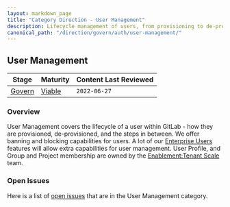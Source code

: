 ```yaml
---
layout: markdown_page
title: "Category Direction - User Management"
description: Lifecycle management of users, from provisioning to de-provisioning and everything in between
canonical_path: "/direction/govern/auth/user-management/"
---
```



## User Management

| **Stage** | **Maturity** | **Content Last Reviewed** |
| --- | --- | --- |
| [Govern](/direction/security/#govern) | [Viable](/direction/maturity/) | `2022-06-27` |

### Overview

User Management covers the lifecycle of a user within GitLab - how they are provisioned, de-provisioned, and the steps in between. We offer banning and blocking capabilities for users. A lot of our [Enterprise Users](https://gitlab.com/groups/gitlab-org/-/epics/4786) features will allow extra capabilities for user management. User Profile, and Group and Project membership are owned by the [Enablement:Tenant Scale](https://about.gitlab.com/direction/enablement/tenant-scale/organization/) team.

### Open Issues

Here is a list of [open issues](https://gitlab.com/gitlab-org/gitlab/-/issues/?sort=created_date&state=opened&label_name%5B%5D=Category%3AUser%20Management&first_page_size=20) that are in the User Management category.


